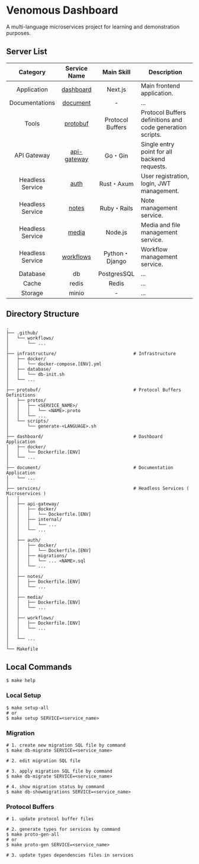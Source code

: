 # Venomous Dashboard

A multi-language microservices project for learning and demonstration purposes.

## Server List

|     Category     |              Service Name              |    Main Skill    | Description                                               |
| :--------------: | :------------------------------------: | :--------------: | --------------------------------------------------------- |
|   Application    |       [dashboard](./dashboard/)        |     Next.js      | Main frontend application.                                |
|  Documentations  |        [document](./document/)         |        -         | ...                                                       |
|      Tools       |        [protobuf](./protobuf/)         | Protocol Buffers | Protocol Buffers definitions and code generation scripts. |
|   API Gateway    | [api-gateway](./services/api-gateway/) |     Go・Gin      | Single entry point for all backend requests.              |
| Headless Service |        [auth](./services/auth/)        |    Rust・Axum    | User registration, login, JWT management.                 |
| Headless Service |       [notes](./services/notes/)       |   Ruby・Rails    | Note management service.                                  |
| Headless Service |       [media](./services/media/)       |     Node.js      | Media and file management service.                        |
| Headless Service |   [workflows](./services/workflows/)   |  Python・Django  | Workflow management service.                              |
|     Database     |                   db                   |   PostgresSQL    | ...                                                       |
|      Cache       |                 redis                  |      Redis       | ...                                                       |
|     Storage      |                 minio                  |        -         | ...                                                       |

## Directory Structure

```shell
.
├── .github/
│   └── workflows/
│       └── ...
│
├── infrastructure/                             # Infrastructure
│   ├── docker/
│   │   └── docker-compose.[ENV].yml
│   ├── database/
│   │   └── db-init.sh
│   └── ...
│
├── protobuf/                                   # Protocol Buffers Definitions
│   ├── protos/
│   │   ├── <SERVICE_NAME>/
│   │   │   └── <NAME>.proto
│   │   └── ...
│   └── scripts/
│       └── generate-<LANGUAGE>.sh
│
├── dashboard/                                  # Dashboard Application
│   ├── docker/
│   │   └── Dockerfile.[ENV]
│   └── ...
│
├── document/                                   # Documentation Application
│   └── ...
│
├── services/                                   # Headless Services ( Microservices )
│   │
│   ├── api-gateway/
│   │   ├── docker/
│   │   │   └── Dockerfile.[ENV]
│   │   ├── internal/
│   │   │   └── ...
│   │   └── ...
│   │
│   ├── auth/
│   │   ├── docker/
│   │   │   └── Dockerfile.[ENV]
│   │   ├── migrations/
│   │   │   └── ... <NAME>.sql
│   │   └── ...
│   │
│   ├── notes/
│   │   ├── Dockerfile.[ENV]
│   │   └── ...
│   │
│   ├── media/
│   │   ├── Dockerfile.[ENV]
│   │   └── ...
│   │
│   ├── workflows/
│   │   ├── Dockerfile.[ENV]
│   │   └── ...
│   │
│   └── ...
│
└── Makefile
```

## Local Commands

```shell
$ make help
```

### Local Setup

```shell
$ make setup-all
# or
$ make setup SERVICE=<service_name>
```

### Migration

```shell
# 1. create new migration SQL file by command
$ make db-migrate SERVICE=<service_name>

# 2. edit migration SQL file

# 3. apply migration SQL file by command
$ make db-migrate SERVICE=<service_name>

# 4. show migration status by command
$ make db-showmigrations SERVICE=<service_name>
```

### Protocol Buffers

```shell
# 1. update protocol buffer files

# 2. generate types for services by command
$ make proto-gen-all
# or
$ make proto-gen SERVICE=<service_name>

# 3. update types dependencies files in services
```
